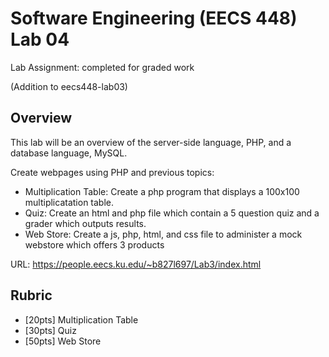 # Software Engineering (EECS 448) Lab 04

Lab Assignment: completed for graded work

(Addition to eecs448-lab03)

## Overview

This lab will be an overview of the server-side language, PHP, and a database language, MySQL.

Create webpages using PHP and previous topics: 
* Multiplication Table: Create a php program that displays a 100x100 multiplicatation table.
* Quiz: Create an html and php file which contain a 5 question quiz and a grader which outputs results.
* Web Store: Create a js, php, html, and css file to administer a mock webstore which offers 3 products

URL: https://people.eecs.ku.edu/~b827l697/Lab3/index.html

## Rubric

* [20pts] Multiplication Table
* [30pts] Quiz
* [50pts] Web Store
